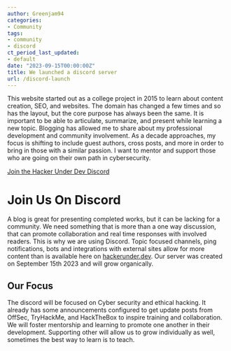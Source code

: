 ```yaml
---
author: Greenjam94
categories:
- Community
tags:
- community
- discord
ct_period_last_updated:
- default
date: "2023-09-15T00:00:00Z"
title: We launched a discord server
url: /discord-launch
---
```


This website started out as a college project in 2015 to learn about content creation, SEO, and websites. The domain has changed a few times and so has the layout, but the core purpose has always been the same. It is important to be able to articulate, summarize, and present while learning a new topic. Blogging has allowed me to share about my professional development and community involvement. As a decade approaches, my focus is shifting to include guest authors, cross posts, and more in order to bring in those with a similar passion. I want to mentor and support those who are going on their own path in cybersecurity.

[Join the Hacker Under Dev Discord](https://discord.gg/VD85cVhhDb)

# Join Us On Discord

A blog is great for presenting completed works, but it can be lacking for a community. We need something that is more than a one way discussion, that can promote collaboration and real time responses with involved readers. This is why we are using Discord. Topic focused channels, ping notifications, bots and integrations with external sites allow for more content than is available here on [hackerunder.dev](https://hackerunder.dev). Our server was created on September 15th 2023 and will grow organically.

## Our Focus

The discord will be focused on Cyber security and ethical hacking. It already has some announcements configured to get update posts from OffSec, TryHackMe, and HackTheBox to inspire training and collaboration. We will foster mentorship and learning to promote one another in their development. Supporting other will allow us to grow individually as well, sometimes the best way to learn is to teach.

